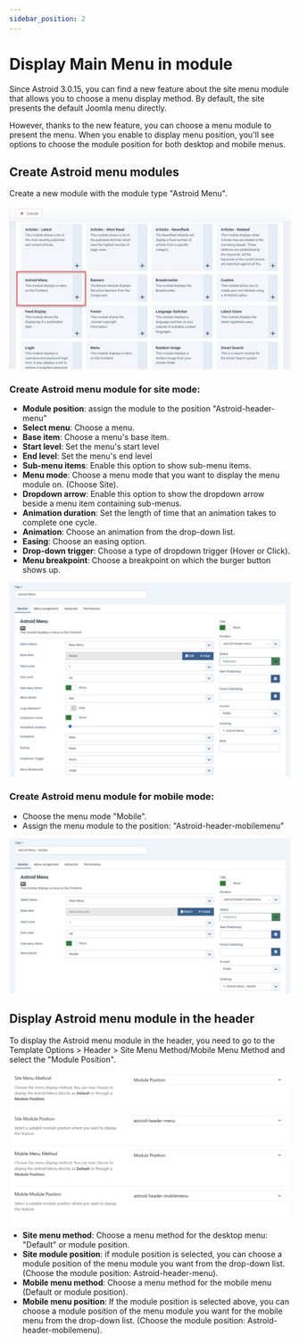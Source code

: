 ```yaml
---
sidebar_position: 2
---
```


# Display Main Menu in module

Since Astroid 3.0.15, you can find a new feature about the site menu module that allows you to choose a menu display method. By default, the site presents the default Joomla menu directly.

However, thanks to the new feature, you can choose a menu module to present the menu. When you enable to display menu position, you'll see options to choose the module position for both desktop and mobile menus. 

## Create Astroid menu modules

Create a new module with the module type "Astroid Menu".

![select-astroid-menu-module.jpeg](../../static/img/header/select-astroid-menu-module.jpeg)

### Create Astroid menu module for site mode:
* **Module position**: assign the module to the position "Astroid-header-menu"
* **Select menu**: Choose a menu.
* **Base item**: Choose a menu's base item.
* **Start level**: Set the menu's start level
* **End level**: Set the menu's end level
* **Sub-menu items**: Enable this option to show sub-menu items.
* **Menu mode**: Choose a menu mode that you want to display the menu module on. (Choose Site).
* **Dropdown arrow**: Enable this option to show the dropdown arrow beside a menu item containing sub-menus.
* **Animation duration**: Set the length of time that an animation takes to complete one cycle.
* **Animation**: Choose an animation from the drop-down list.
* **Easing**: Choose an easing option.
* **Drop-down trigger**: Choose a type of dropdown trigger (Hover or Click).
* **Menu breakpoint**:  Choose a breakpoint on which the burger button shows up.

![astroid-menu-module-configs.jpeg](../../static/img/header/astroid-menu-module-configs.jpeg)

### Create Astroid menu module for mobile mode:

* Choose the menu mode "Mobile".
* Assign the menu module to the position: "Astroid-header-mobilemenu"

![astroid-menu-mobile-module.jpeg](../../static/img/header/astroid-menu-mobile-module.jpeg)

## Display Astroid menu module in the header

To display the Astroid menu module in the header, you need to go to the Template Options > Header > Site Menu Method/Mobile Menu Method and select the "Module Position".

![site-menu-method.png](../../static/img/header/site-menu-method.png)

* **Site menu method**: Choose a menu method for the desktop menu: "Default" or module position.
* **Site module position**: if module position is selected, you can choose a module position of the menu module you want from the drop-down list. (Choose the module position: Astroid-header-menu).
* **Mobile menu method**: Choose a menu method for the mobile menu (Default or module position).
* **Mobile menu position**: If the module position is selected above, you can choose a module position of the menu module you want for the mobile menu from the drop-down list. (Choose the module position: Astroid-header-mobilemenu).